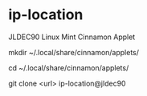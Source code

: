 # ip-location
JLDEC90 Linux Mint Cinnamon Applet

mkdir ~/.local/share/cinnamon/applets/

cd ~/.local/share/cinnamon/applets/

git clone \<url\> ip-location@jldec90
